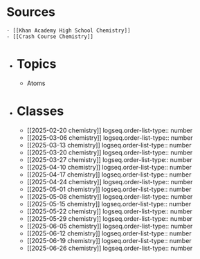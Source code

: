 # Sources
	- [[Khan Academy High School Chemistry]]
	- [[Crash Course Chemistry]]
- # Topics
	- Atoms
- # Classes
	- [[2025-02-20 chemistry]]
	  logseq.order-list-type:: number
	- [[2025-03-06 chemistry]]
	  logseq.order-list-type:: number
	- [[2025-03-13 chemistry]]
	  logseq.order-list-type:: number
	- [[2025-03-20 chemistry]]
	  logseq.order-list-type:: number
	- [[2025-03-27 chemistry]]
	  logseq.order-list-type:: number
	- [[2025-04-10 chemistry]]
	  logseq.order-list-type:: number
	- [[2025-04-17 chemistry]]
	  logseq.order-list-type:: number
	- [[2025-04-24 chemistry]]
	  logseq.order-list-type:: number
	- [[2025-05-01 chemistry]]
	  logseq.order-list-type:: number
	- [[2025-05-08 chemistry]]
	  logseq.order-list-type:: number
	- [[2025-05-15 chemistry]]
	  logseq.order-list-type:: number
	- [[2025-05-22 chemistry]]
	  logseq.order-list-type:: number
	- [[2025-05-29 chemistry]]
	  logseq.order-list-type:: number
	- [[2025-06-05 chemistry]]
	  logseq.order-list-type:: number
	- [[2025-06-12 chemistry]]
	  logseq.order-list-type:: number
	- [[2025-06-19 chemistry]]
	  logseq.order-list-type:: number
	- [[2025-06-26 chemistry]]
	  logseq.order-list-type:: number